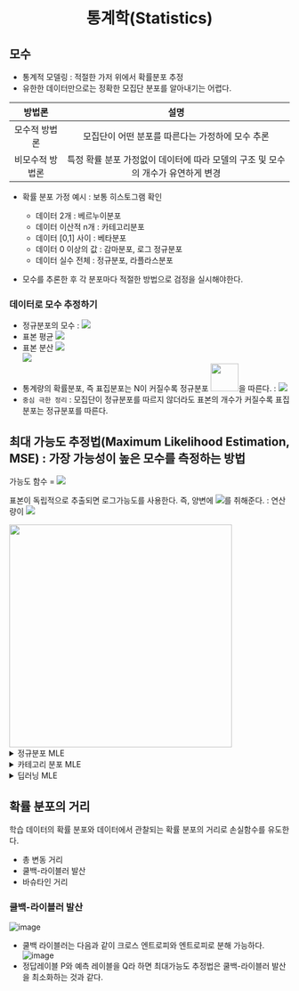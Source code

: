 <div align='center'>
  <h1> 통계학(Statistics) </h1>
</div>

## 모수
- 통계적 모델링 : 적절한 가저 위에서 확률분포 추정
- 유한한 데이터만으로는 정확한 모집단 분포를 알아내기는 어렵다.

|방법론|설명|
|:---:|:---:|
|모수적 방법론|모집단이 어떤 분포를 따른다는 가정하에 모수 추론|
|비모수적 방법론|특정 확률 분포 가정없이 데이터에 따라 모델의 구조 및 모수의 개수가 유연하게 변경|

- 확률 분포 가정 예시 : 보통 히스토그램 확인
   - 데이터 2개 : 베르누이분포
   - 데이터 이산적 n개 : 카테고리분포
   - 데이터 [0,1] 사이 : 베타분포
   - 데이터 0 이상의 값 : 감마분포, 로그 정규분포
   - 데이터 실수 전체 : 정규분포, 라플라스분포  
   
 - 모수를 추론한 후 각 분포마다 적절한 방법으로 검정을 실시해야한다.

### 데이터로 모수 추정하기
- 정규분포의 모수 : <img src="https://latex.codecogs.com/svg.image?\mu,{\sigma}^{2}" />
- 표본 평균 <img src="https://latex.codecogs.com/svg.image?{\over{X}}=\frac{1}{N}\sum_{i=1}^{N}X_i" />
- 표본 분산 <img src="https://latex.codecogs.com/svg.image?{S}^{2}={\frac{1}{N-1}}{\sum_{i=1}^{N}{(X_i-{\over{X}})}^{2}}" />  
  <img src="https://latex.codecogs.com/svg.image?{\rightarrow}E({\over{X}})={\mu},E({S}^{2})={\sigma}^{2}" />
- 통계량의 확률분포, 즉 표집분포는 N이 커질수록 정규분포 <img src="https://latex.codecogs.com/svg.image?N({\mu},\frac{{\sigma}^{2}}{N})" width=50/>을 따른다. : <img src="https://latex.codecogs.com/svg.image?{\over{X}}{\sim}N({\mu},\frac{{\sigma}^{2}}{N})" />
- `중심 극한 정리` : 모집단이 정규분포를 따르지 않더라도 표본의 개수가 커질수록 표집분포는 정규분포를 따른다.

## 최대 가능도 추정법(Maximum Likelihood Estimation, MSE) : 가장 가능성이 높은 모수를 측정하는 방법
가능도 함수 = <img src="https://latex.codecogs.com/svg.image?L(\theta|x)=P(x|\theta)=\Pi_{k=1}^{n}P(x_k|\theta)"/>

표본이 독립적으로 추출되면 로그가능도를 사용한다. 즉, 양변에 <img src="https://latex.codecogs.com/svg.image?log"/>를 취해준다. :  연산량이 <img src="https://latex.codecogs.com/svg.image?O({n}^{2}){\rightarrow}O(n)"/>

<img src="https://user-images.githubusercontent.com/57162812/150333791-40fdf732-0f5b-4498-85a8-a46a174b5e14.png" width=400>

<details> <summary>정규분포 MLE</summary>

![image](https://user-images.githubusercontent.com/57162812/150336509-06f72352-d0ed-4b09-984b-6c0d355120a2.png)
![image](https://user-images.githubusercontent.com/57162812/150336545-62ee59a2-8b7b-4b1a-bcf8-af17490c3d35.png)
- 두 미분이 모두 0이 되는 모수를 찾으면 가능도를 최대화하게 된다.
![image](https://user-images.githubusercontent.com/57162812/150336606-312548c2-eaea-47da-bb7a-e88f75e9ea3e.png)
- MLE는 불편 추정량을 보장하지 않는다는 사실을 알 수 있다.
  
</details>

<details> <summary>카테고리 분포 MLE</summary>
  
![image](https://user-images.githubusercontent.com/57162812/150336702-cc25421e-94af-44f8-9724-7aa05ca3aec2.png)
![image](https://user-images.githubusercontent.com/57162812/150336811-7fc70789-7650-44f4-a760-41e246056365.png)
![image](https://user-images.githubusercontent.com/57162812/150336846-dfe261cc-8f56-4d6f-9ea6-c8e19e2abf70.png)
- 카테고리 분포에는 오른쪽 식과 같은 제약식이 존재한다. : 다음과 같이 라그랑주 승수법을 통해 최적화 문제를 풀 수 있다.

![image](https://user-images.githubusercontent.com/57162812/150337077-66c85fb5-2b27-4e92-bda1-ab0d6c7f5f9e.png)
![image](https://user-images.githubusercontent.com/57162812/150337153-1127a78d-8ab5-4fad-a90c-d2ba81aa39b4.png)
- 카테고리 분포의 MLE는 경우의 수를 세어서 비율을 구하는 것이다.
  
</details>

</details>

<details> <summary>딥러닝 MLE</summary>

- 가중치를 <img src="https://latex.codecogs.com/svg.image?\theta"/>라고 표기했을 때 분류 문제에서 소프트맥스 벡터는 카테고리분포의 모수 <img src="https://latex.codecogs.com/svg.image?(p_1,p_2,...,p_k)">를 모델링한다.
  
- 정답 레이블을 원핫벡터로 표현해 관찰데이터로 활용하여 소프트맥스 벡터의 로그 가능도를 최적화
  ![image](https://user-images.githubusercontent.com/57162812/150337790-0be4c80f-9f44-4640-a9cd-3fc010a35f42.png)

  </details>
  
## 확률 분포의 거리
학습 데이터의 확률 분포와 데이터에서 관찰되는 확률 분포의 거리로 손실함수를 유도한다.
- 총 변동 거리
- 쿨백-라이블러 발산
- 바슈타인 거리

### 쿨백-라이블러 발산
![image](https://user-images.githubusercontent.com/57162812/150338057-a43df73a-ece4-4835-81a9-2ff630489587.png)
- 쿨백 라이블러는 다음과 같이 크로스 엔트로피와 엔트로피로 분해 가능하다.
![image](https://user-images.githubusercontent.com/57162812/150338163-6be2dc14-5642-48c8-b570-9448e5b9ab67.png)
- 정답레이블 P와 예측 레이블을 Q라 하면 최대가능도 추정법은 쿨백-라이블러 발산을 최소화하는 것과 같다.

